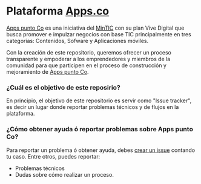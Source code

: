 # Plataforma [Apps.co](https://apps.co)

[Apps punto Co](https://apps.co) es una iniciativa del [MinTIC](http://www.mintic.gov.co/) con su plan Vive Digital que busca promover e impulzar negocios con base TIC principalmente en tres categorias: Contenidos, Sofware y Aplicaciones móviles.

Con la creación de este repositorio, queremos ofrecer un proceso transparente y empoderar a los emprendedores y miembros de la comunidad para que participen en el proceso de construcción y mejoramiento de [Apps punto Co](https://apps.co).


### ¿Cuál es el objetivo de este reposirio?

En principio, el objetivo de este repositorio es servir como "Issue tracker", es decir un lugar donde reportar problemas técnicos y de flujos en la plataforma.


### ¿Cómo obtener ayuda ó reportar problemas sobre Apps punto Co?

Para reportar un problema ó obtener ayuda, debes [crear un issue](https://github.com/MinTIC/apps.co/issues/new) contando tu caso. 
Entre otros, puedes reportar:

* Problemas técnicos
* Dudas sobre cómo realizar un proceso.


